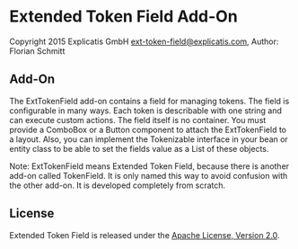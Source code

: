 # Extended Token Field Add-On

Copyright 2015 Explicatis GmbH <ext-token-field@explicatis.com>, Author: Florian Schmitt


## Add-On

The ExtTokenField add-on contains a field for managing tokens. The field is configurable in many ways. Each token is describable with one string and can execute custom actions. The field itself is no container. You must provide a ComboBox or a Button component to attach the ExtTokenField to a layout. Also, you can implement the Tokenizable interface in your bean or entity class to be able to set the fields value as a List of these objects.

Note: ExtTokenField means Extended Token Field, because there is another add-on called TokenField. It is only named this way to avoid confusion with the other add-on. It is developed completely from scratch.


## License

Extended Token Field is released under the [Apache License, Version 2.0](http://www.apache.org/licenses/LICENSE-2.0).
